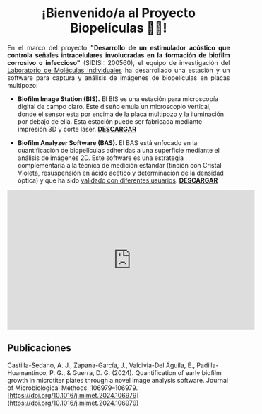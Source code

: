 <h1 align="center">¡Bienvenido/a al Proyecto Biopelículas 🦠🧫!</h1>

<p align="justify"> En el marco del proyecto <strong>"Desarrollo de un estimulador acústico que controla señales intracelulares involucradas en la formación de biofilm corrosivo o infeccioso"</strong> (SIDISI: 200560), el equipo de investigación del <a href="https://investigacion.cayetano.edu.pe/catalogo/biotecnologia-lmi/" target="_blank" rel="noreferrer noopener">Laboratorio de Moléculas Individuales</a> ha desarrollado una estación y un software para captura y análisis de imágenes de biopelículas en placas multipozo:
</p>

- **Biofilm Image Station (BIS).** El BIS es una estación para microscopía digital de campo claro. Este diseño emula un microscopio vertical, donde el sensor esta por encima de la placa multipozo y la iluminación por debajo de ella. Esta estación puede ser fabricada mediante impresión 3D y corte láser. **[DESCARGAR](https://github.com/Biofilm-Project/BIS)**

- **Biofilm Analyzer Software (BAS).** El BAS está enfocado en la cuantificación de biopelículas adheridas a una superficie mediante el análisis de imágenes 2D. Este software es una estrategia complementaria a la técnica de medición estándar (tinción con Cristal Violeta, resuspensión en ácido acético y determinación de la densidad óptica) y que ha sido <a href="docs/usability.html" target="_blank" rel="noreferrer noopener">validado con diferentes usuarios</a>. **[DESCARGAR](https://github.com/Biofilm-Project/BAS)**

<p align="center">
  <iframe width="560" height="315" src="https://www.youtube.com/embed/V6LBSABOc2g?si=-uHIC-kGZiG2rQi4&amp;start=169" title="YouTube video player" frameborder="0" allow="accelerometer; autoplay; clipboard-write; encrypted-media; gyroscope; picture-in-picture; web-share" referrerpolicy="strict-origin-when-cross-origin" allowfullscreen></iframe>
</p>

## Publicaciones

Castilla-Sedano, A. J., Zapana-García, J., Valdivia-Del Águila, E., Padilla-Huamantinco, P. G., & Guerra, D. G. (2024). Quantification of early biofilm growth in microtiter plates through a novel image analysis software. Journal of Microbiological Methods, 106979–106979. [https://doi.org/10.1016/j.mimet.2024.106979](https://doi.org/10.1016/j.mimet.2024.106979)
